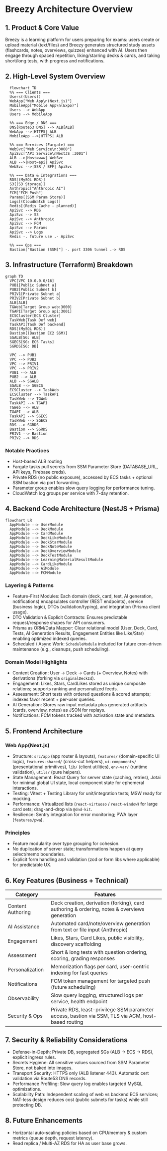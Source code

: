 # Breezy Architecture Overview

## 1. Product & Core Value

Breezy is a learning platform for users preparing for exams: users create or upload material (text/files) and Breezy generates structured study assets (flashcards, notes, overviews, quizzes) enhanced with AI. Users then engage through spaced repetition, liking/starring decks & cards, and taking short/long tests, with progress and notifications.

## 2. High-Level System Overview

```mermaid
  flowchart TD
  %% === Clients ===
  Users((Users))
  WebApp["Web App\n(Next.js)"]
  MobileApp["Mobile App\n(Expo)"]
  Users --> WebApp
  Users --> MobileApp

  %% === Edge / DNS ===
  DNS[Route53 DNS] --> ALB[ALB]
  WebApp -->|HTTPS| ALB
  MobileApp -->|HTTPS| ALB

  %% === Services (Fargate) ===
  WebSvc["Web Service\n:3000"]
  ApiSvc["API Service\nNestJS :3001"]
  ALB -->|Host=www| WebSvc
  ALB -->|Host=api| ApiSvc
  WebSvc -->|SSR / BFF| ApiSvc

  %% === Data & Integrations ===
  RDS[(MySQL RDS)]
  S3[(S3 Storage)]
  Anthropic["Anthropic AI"]
  FCM["FCM Push"]
  Params[(SSM Param Store)]
  Logs[(CloudWatch Logs)]
  Redis[(Redis Cache - planned)]
  ApiSvc --> RDS
  ApiSvc --> S3
  ApiSvc --> Anthropic
  ApiSvc --> FCM
  ApiSvc --> Params
  ApiSvc --> Logs
  Redis -. future use .- ApiSvc

  %% === Ops ===
  Bastion["Bastion (SSM)"] -. port 3306 tunnel .-> RDS

```

## 3. Infrastructure (Terraform) Breakdown

```mermaid
graph TD
  VPC[VPC 10.0.0.0/16]
  PUB1[Public Subnet a]
  PUB2[Public Subnet b]
  PRIV1[Private Subnet a]
  PRIV2[Private Subnet b]
  ALB[ALB]
  TGWeb[Target Group web:3000]
  TGAPI[Target Group api:3001]
  ECSCluster[ECS Cluster]
  TaskWeb[Task Def web]
  TaskAPI[Task Def backend]
  RDS[(MySQL RDS)]
  Bastion[(Bastion EC2 SSM)]
  SGALB[SG: ALB]
  SGECS[SG: ECS Tasks]
  SGRDS[SG: DB]

  VPC --> PUB1
  VPC --> PUB2
  VPC --> PRIV1
  VPC --> PRIV2
  PUB1 --> ALB
  PUB2 --> ALB
  ALB --> SGALB
  SGALB --> SGECS
  ECSCluster --> TaskWeb
  ECSCluster --> TaskAPI
  TaskWeb --> TGWeb
  TaskAPI --> TGAPI
  TGWeb --> ALB
  TGAPI --> ALB
  TaskAPI --> SGECS
  TaskWeb --> SGECS
  RDS --> SGRDS
  Bastion --> SGRDS
  PRIV1 --> Bastion
  PRIV2 --> RDS
```

### Notable Practices

- Host-based ALB routing
- Fargate tasks pull secrets from SSM Parameter Store (DATABASE_URL, API keys, Firebase creds).
- Private RDS (no public exposure), accessed by ECS tasks + optional SSM bastion via port forwarding.
- Parameter group enables slow query logging for performance tuning.
- CloudWatch log groups per service with 7-day retention.

## 4. Backend Code Architecture (NestJS + Prisma)

```mermaid
flowchart LR
  AppModule --> UserModule
  AppModule --> DeckModule
  AppModule --> CardModule
  AppModule --> DeckLikeModule
  AppModule --> DeckStarModule
  AppModule --> DeckNoteModule
  AppModule --> DeckOverviewModule
  AppModule --> DeckTestModule
  AppModule --> LearningMaterialResultModule
  AppModule --> CardLikeModule
  AppModule --> AiModule
  AppModule --> FCMModule
```

### Layering & Patterns

- Feature-First Modules: Each domain (deck, card, test, AI generation, notifications) encapsulates controller (REST endpoints), service (business logic), DTOs (validation/typing), and integration (Prisma client usage).
- DTO Validation & Explicit Contracts: Ensures predictable request/response shapes for API consumers.
- Prisma as ORM/Data Mapper: Clear relational model (User, Deck, Card, Tests, AI Generation Results, Engagement Entities like Like/Star) enabling optimized indexed queries.
- Scheduled / Async Work: `ScheduleModule` included for future cron-driven maintenance (e.g., cleanups, push scheduling).

### Domain Model Highlights

- Content Creation: User -> Deck -> Cards (+ Overview, Notes) with derivations (forking via `originalDeckId`).
- Engagement: Likes, Stars, CardLikes stored as unique composite relations; supports ranking and personalized feeds.
- Assessment: Short tests with ordered questions & scored attempts; indexes favor recent + per-user queries.
- AI Generation: Stores raw input metadata plus generated artifacts (cards, overview, notes) as JSON for replays.
- Notifications: FCM tokens tracked with activation state and metadata.

## 5. Frontend Architecture

### Web App(Next.js)

- Structure: `src/app` (app router & layouts), `features/` (domain-specific UI logic), `features-shared/` (cross-cut helpers), `ui-components/` (presentational primitives), `lib/` (client utilities), `env-var/` (runtime validation), `utils/` (pure helpers).
- State Management: React Query for server state (caching, retries), Jotai for minimal global UI state, local component state for ephemeral interactions.
- Testing: Vitest + Testing Library for unit/integration tests; MSW ready for mocking.
- Performance: Virtualized lists (`react-virtuoso` / `react-window`) for large card sets; drag-and-drop via `@dnd-kit`.
- Resilience: Sentry integration for error monitoring; PWA layer (`features/pwa`).

### Principles

- Feature modularity over type grouping for cohesion.
- No duplication of server state; transformations happen at query select/memo boundaries.
- Explicit form handling and validation (zod or form libs where applicable) for predictable UX.

## 6. Key Features (Business + Technical)

| Category          | Features                                                                                            |
| ----------------- | --------------------------------------------------------------------------------------------------- |
| Content Authoring | Deck creation, derivation (forking), card authoring & ordering, notes & overviews generation        |
| AI Assistance     | Automated card/note/overview generation from text or file input (Anthropic)                         |
| Engagement        | Likes, Stars, Card Likes, public visibility, discovery scaffolding                                  |
| Assessment        | Short & long tests with question ordering, scoring, grading responses                               |
| Personalization   | Memorization flags per card, user-centric indexing for fast queries                                 |
| Notifications     | FCM token management for targeted push (future scheduling)                                          |
| Observability     | Slow query logging, structured logs per service, health endpoint                                    |
| Security & Ops    | Private RDS, least-privilege SSM parameter access, bastion via SSM, TLS via ACM, host-based routing |

## 7. Security & Reliability Considerations

- Defense-in-Depth: Private DB, segregated SGs (ALB -> ECS -> RDS), explicit ingress rules.
- Secrets Hygiene: All sensitive values sourced from SSM Parameter Store, not baked into images.
- Transport Security: HTTPS only (ALB listener 443). Automatic cert validation via Route53 DNS records.
- Performance Profiling: Slow query log enables targeted MySQL optimizations.
- Scalability Path: Independent scaling of web vs backend ECS services; NAT-less design reduces cost (public subnets for tasks) while still protecting DB.

## 8. Future Enhancements

- Horizontal auto-scaling policies based on CPU/memory & custom metrics (queue depth, request latency).
- Read replica / Multi-AZ RDS for HA as user base grows.

